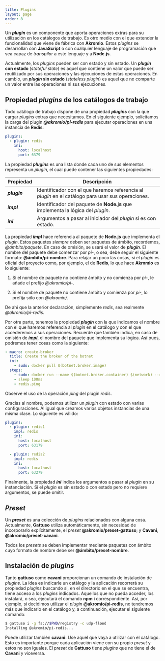```yaml
---
title: Plugins
layout: page
order: 8
---
```


Un ***plugin*** es un componente que aporta operaciones extras para su utilización en los catálogos de trabajo.
Es otro medio con el que extender la funcionalidad que viene de fábrica con **Akromio**.
Estos *plugins* se desarrollan con **JavaScript** o con cualquier lenguaje de programación que sea capaz de *transpilar* a este lenguaje y a **Node.js**.

Actualmente, los *plugins* pueden ser con estado y sin estado.
Un ***plugin* con estado** (*stateful state*) es aquel que contiene un valor que puede ser reutilizado por sus operaciones y las ejecuciones de estas operaciones.
En cambio, un ***plugin* sin estado** (*stateless plugin*) es aquel que no comparte un valor entre las operaciones ni sus ejecuciones.

## Propiedad *plugins* de los catálogos de trabajo

Todo catálogo de trabajo dispone de una propiedad ***plugins*** con la que cargar *plugins* extras que necesitamos.
En el siguiente ejemplo, solicitamos la carga del plugin ***@akromio/pi-redis*** para ejecutar operaciones en una instancia de **Redis**:

```yaml
plugins:
  - plugin: redis
    ini:
      host: localhost
      port: 6379
```

La propiedad ***plugins*** es una lista donde cada uno de sus elementos representa un *plugin*, el cual puede contener las siguientes propiedades:

Propiedad | Descripción
-- | --
***plugin*** | Identificador con el que haremos referencia al *plugin* en el catálogo para usar sus operaciones.
***impl*** | Identificador del paquete de **Node.js** que implementa la lógica del *plugin*.
***ini*** | Argumentos a pasar al iniciador del *plugin* si es con estado.

La propiedad ***impl*** hace referencia al paquete de **Node.js** que implementa el *plugin*.
Estos paquetes *siempre* deben ser paquetes de ámbito, recordemos, *@ámbito/paquete*.
En caso de omisión, se usará el valor de ***plugin***.
El nombre del paquete debe comenzar por *pi-*, o sea, debe seguir el siguiente formato: **@ámbito/pi-nombre**.
Para relajar un poco las cosas, si el *plugin* es oficial del proyecto como, por ejemplo, el de **Redis**, lo que hace **Akromio** es lo siguiente:

1. Si el nombre de paquete no contiene ámbito y no comienza por *pi-*, le añade el prefijo *@akromio/pi-*.

2. Si el nombre de paquete no contiene ámbito y comienza por *pi-*, lo prefija sólo con *@akromio/*.

De ahí que la anterior declaración, simplemente *redis*, sea realmente *@akromio/pi-redis*.

Por otra parte, tenemos la propiedad ***plugin*** con la que indicamos el nombre con el que haremos referencia al *plugin* en el catálogo y con el que accederemos a sus operaciones.
Recuerde que también indica, en caso de omisión de ***impl***, el nombre del paquete que implementa su lógica.
Así pues, podremos tener cosas como la siguiente:

```yaml
- macro: create-broker
  title: Create the broker of the botnet
  ini:
    - sudo: docker pull $(botnet.broker.image)
  steps:
    - sudo: docker run --name $(botnet.broker.container) $(network) --rm -d -p 6379:6379 $(botnet.broker.image)
    - sleep 100ms
    - redis.ping
```

Observe el uso de la operación *ping* del plugin *redis*.

Gracias al nombre, podemos utilizar un *plugin* con estado con varias configuraciones.
Al igual que creamos varios objetos instancias de una misma clase.
Lo siguiente es válido:

```yaml
plugins:
  - plugin: redis1
    impl: redis
    ini:
      host: localhost
      port: 63179

  - plugin: redis2
    impl: redis
    ini:
      host: localhost
      port: 63279
```

Finalmente, la propiedad ***ini*** indica los argumentos a pasar al *plugin* en su instanciación.
Si el *plugin* es sin estado o con estado pero no requiere argumentos, se puede omitir.

## *Preset*

Un ***preset*** es una colección de *plugins* relacionados con alguna cosa.
Actualmente, **Gattuso** utiliza automáticamente, sin necesidad de incorporarlo explícitamente, el *preset* **@akromio/preset-gattuso**;
y **Cavani**, **@akromio/preset-cavani**.

Todos los *presets* se deben implementar mediante paquetes con ámbito cuyo formato de nombre debe ser **@ámbito/preset-nombre**.

## Instalación de *plugins*

Tanto **gattuso** como **cavani** proporcionan un comando de instalación de *plugins*.
La idea es indicarle un catálogo y la aplicación recorrerá su propiedad *plugins* buscando si, en el directorio en el que se encuentra, tiene acceso a los *plugins* indicados.
Aquellos que no pueda acceder, los instalará, o sea, ejecutará el comando **npm i** correspondiente.
Así, por ejemplo, si decidimos utilizar el *plugin* **@akromio/pi-redis**, no tendremos más que indicarlo en el catálogo y, a continuación, ejecutar el siguiente comando:

```bash
$ gattuso i -g fs://$PWD/registry -c udp-flood
Installing @akromio/pi-redis...
```

Puede utilizar también **cavani**.
Use aquel que vaya a utilizar con el catálogo.
Esto es importante porque cada aplicación viene con su propio *preset* y estos no son iguales.
El *preset* de **Gattuso** tiene *plugins* que no tiene el de **Cavani** y viceversa.
